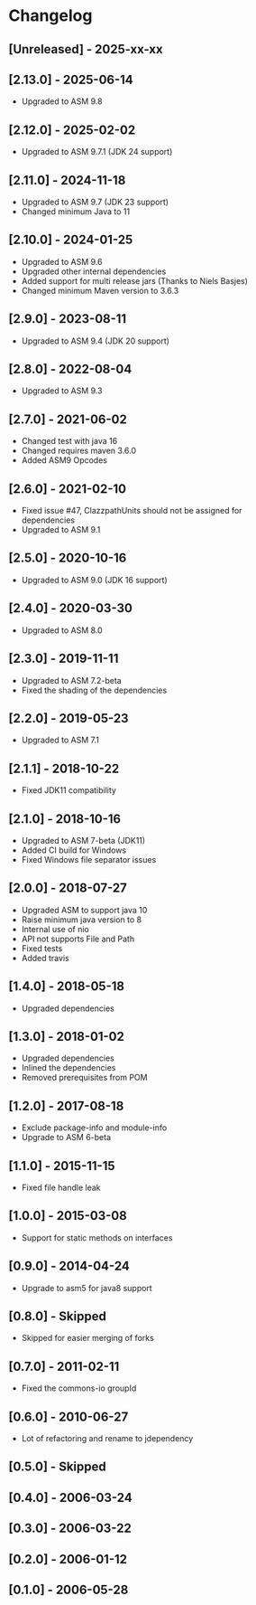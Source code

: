 # Changelog

## [Unreleased] - 2025-xx-xx

## [2.13.0] - 2025-06-14

- Upgraded to ASM 9.8

## [2.12.0] - 2025-02-02

- Upgraded to ASM 9.7.1 (JDK 24 support)


## [2.11.0] - 2024-11-18

- Upgraded to ASM 9.7 (JDK 23 support)
- Changed minimum Java to 11


## [2.10.0] - 2024-01-25

- Upgraded to ASM 9.6
- Upgraded other internal dependencies
- Added support for multi release jars (Thanks to Niels Basjes)
- Changed minimum Maven version to 3.6.3


## [2.9.0] - 2023-08-11

- Upgraded to ASM 9.4 (JDK 20 support)


## [2.8.0] - 2022-08-04

- Upgraded to ASM 9.3


## [2.7.0] - 2021-06-02

- Changed test with java 16
- Changed requires maven 3.6.0
- Added ASM9 Opcodes


## [2.6.0] - 2021-02-10

- Fixed issue #47, ClazzpathUnits should not be assigned for dependencies
- Upgraded to ASM 9.1


## [2.5.0] - 2020-10-16

- Upgraded to ASM 9.0 (JDK 16 support)


## [2.4.0] - 2020-03-30

- Upgraded to ASM 8.0


## [2.3.0] - 2019-11-11

- Upgraded to ASM 7.2-beta
- Fixed the shading of the dependencies


## [2.2.0] - 2019-05-23

- Upgraded to ASM 7.1


## [2.1.1] - 2018-10-22

- Fixed JDK11 compatibility


## [2.1.0] - 2018-10-16

- Upgraded to ASM 7-beta (JDK11)
- Added CI build for Windows
- Fixed Windows file separator issues


## [2.0.0] - 2018-07-27

- Upgraded ASM to support java 10
- Raise minimum java version to 8
- Internal use of nio
- API not supports File and Path
- Fixed tests
- Added travis


## [1.4.0] - 2018-05-18

- Upgraded dependencies


## [1.3.0] - 2018-01-02

- Upgraded dependencies
- Inlined the dependencies
- Removed prerequisites from POM


## [1.2.0] - 2017-08-18

- Exclude package-info and module-info
- Upgrade to ASM 6-beta


## [1.1.0] - 2015-11-15

- Fixed file handle leak


## [1.0.0] - 2015-03-08

- Support for static methods on interfaces


## [0.9.0] - 2014-04-24

- Upgrade to asm5 for java8 support


## [0.8.0] - Skipped

- Skipped for easier merging of forks


## [0.7.0] - 2011-02-11

- Fixed the commons-io groupId


## [0.6.0] - 2010-06-27

- Lot of refactoring and rename to jdependency


## [0.5.0] - Skipped


## [0.4.0] - 2006-03-24


## [0.3.0] - 2006-03-22


## [0.2.0] - 2006-01-12


## [0.1.0] - 2006-05-28
